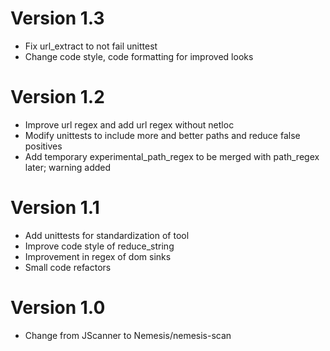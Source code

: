 # Version 1.3
* Fix url_extract to not fail unittest
* Change code style, code formatting for improved looks

# Version 1.2
* Improve url regex and add url regex without netloc
* Modify unittests to include more and better paths and reduce false positives
* Add temporary experimental_path_regex to be merged with path_regex later; warning added

# Version 1.1
* Add unittests for standardization of tool
* Improve code style of reduce_string
* Improvement in regex of dom sinks
* Small code refactors 

# Version 1.0
* Change from JScanner to Nemesis/nemesis-scan

